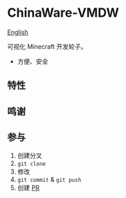 # ChinaWare-VMDW

[English](README.md)

可视化 Minecraft 开发轮子。

- 方便、安全

## 特性

## 鸣谢

## 参与

1. 创建分叉
2. `git clone`
3. 修改
4. `git commit` & `git push`
5. 创建 [PR](https://github.com/Over-Run/ChinaWare-VMDW/pulls)
